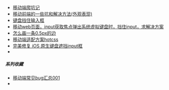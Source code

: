 * [移动端爬坑记](http://blog.csdn.net/crper/article/details/51902681)
* [移动前端的一些坑和解决方法(外观表现)](http://caibaojian.com/mobile-web-bug.html)
* [键盘挡住输入框](https://www.cnblogs.com/wx1993/p/6059668.html)
* [移动web页面，input获取焦点弹出系统虚拟键盘时，挡住input，求解决方案](https://www.zhihu.com/question/32746176)
* [怎么画一条0.5px的边](https://fed.renren.com/2018/03/24/half-of-one-px/)
* [移动端适配方案hotcss](http://imochen.github.io/hotcss/)
* [完美修复 iOS 原生键盘遮挡input框](https://juejin.im/post/5b0401b2f265da0b71569ca0)
* 





##### 系列收藏

* [移动端常见bug汇总001](https://juejin.im/post/5af918636fb9a07ac5603ecb)
* 